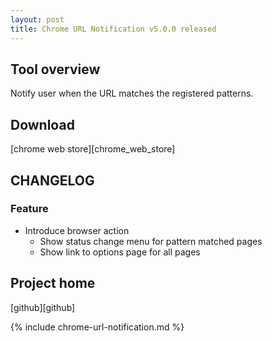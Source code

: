 ```yaml
---
layout: post
title: Chrome URL Notification v5.0.0 released
---
```

## Tool overview

Notify user when the URL matches the registered patterns.


## Download

[chrome web store][chrome_web_store]


## CHANGELOG

### Feature

- Introduce browser action
  - Show status change menu for pattern matched pages
  - Show link to options page for all pages


## Project home

[github][github]



{% include chrome-url-notification.md %}
